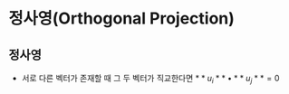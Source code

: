 # 정사영(Orthogonal Projection)

## 정사영

- 서로 다른 벡터가 존재할 때 그 두 벡터가 직교한다면 $**u_i** \bullet **u_j** = 0$
